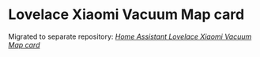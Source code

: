 # Lovelace Xiaomi Vacuum Map card

Migrated to separate repository: [*Home Assistant Lovelace Xiaomi Vacuum Map card*](https://github.com/PiotrMachowski/Home-Assistant-Lovelace-Xiaomi-Vacuum-Map-card)
